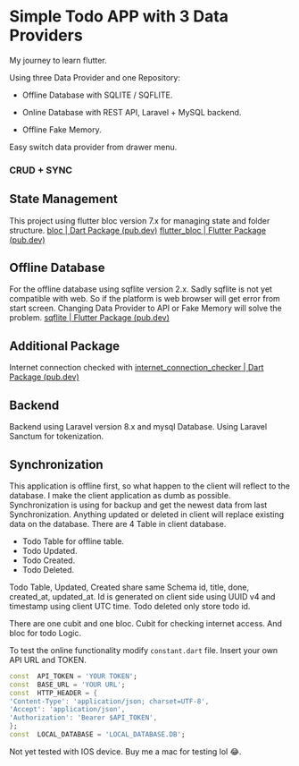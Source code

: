 
# Simple Todo APP with 3 Data Providers

My journey to learn flutter.

Using three Data Provider and one Repository:

- Offline Database with SQLITE / SQFLITE.

- Online Database with REST API, Laravel + MySQL backend.

- Offline Fake Memory.

Easy switch data provider from drawer menu. 

### CRUD + SYNC

## State Management
This project using flutter bloc version 7.x for managing state and folder structure.
[bloc | Dart Package (pub.dev)](https://pub.dev/packages/bloc)
[flutter_bloc | Flutter Package (pub.dev)](https://pub.dev/packages/flutter_bloc)

## Offline Database
For the offline database using sqflite version 2.x.
Sadly sqflite is not yet compatible with web. So if the platform is web browser will get error from start screen. Changing Data Provider to API or Fake Memory will solve the problem.
[sqflite | Flutter Package (pub.dev)](https://pub.dev/packages/sqflite)

## Additional Package
Internet connection checked with [internet_connection_checker | Dart Package (pub.dev)](https://pub.dev/packages/internet_connection_checker)

## Backend
Backend using Laravel version 8.x and mysql Database. Using Laravel Sanctum for tokenization.

## Synchronization

This application is offline first, so what happen to the client will reflect to the database. I make the client application as dumb as possible. Synchronization is using for backup and get the newest data from last Synchronization. Anything updated or deleted in client will replace existing data on the database. There are 4 Table in client database.
- Todo Table for offline table.
- Todo Updated.
- Todo Created.
- Todo Deleted.

Todo Table, Updated, Created share same Schema id, title, done, created_at, updated_at.
Id is generated on client side using UUID v4 and timestamp using client UTC time.
Todo deleted only store todo id.

There are one cubit and one bloc.
Cubit for checking internet access.
And bloc for todo Logic.


To test the online functionality modify `constant.dart` file. Insert your own API URL and TOKEN.

```dart
const  API_TOKEN = 'YOUR TOKEN';
const  BASE_URL = 'YOUR URL';
const  HTTP_HEADER = {
'Content-Type': 'application/json; charset=UTF-8',
'Accept': 'application/json',
'Authorization': 'Bearer $API_TOKEN',
};
const  LOCAL_DATABASE = 'LOCAL_DATABASE.DB';
```
Not yet tested with IOS device.
Buy me a mac for testing lol 😂.